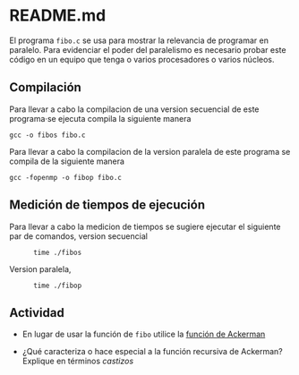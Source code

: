 # README.md

El programa `fibo.c` se usa para mostrar la relevancia de programar en paralelo.
Para evidenciar el poder del paralelismo es necesario probar este código en un equipo que tenga o varios procesadores o varios núcleos.

## Compilación

Para llevar a cabo la compilacion de una version secuencial de este programa·se ejecuta compila la siguiente manera
```
gcc -o fibos fibo.c
```

Para llevar a cabo la compilacion de la version paralela de este programa se compila de la siguiente manera
```
gcc -fopenmp -o fibop fibo.c
```

## Medición de tiempos de ejecución

Para llevar a cabo la medicion de tiempos se sugiere ejecutar el siguiente par de comandos, version secuencial
```
      time ./fibos
```

Version paralela,
```
      time ./fibop
```

## Actividad 

* En lugar de usar la función de `fibo` utilice la [función de Ackerman](https://en.wikipedia.org/wiki/Ackermann_function)

* ¿Qué caracteriza o hace especial a la función recursiva de Ackerman? Explique en términos *castizos* 
